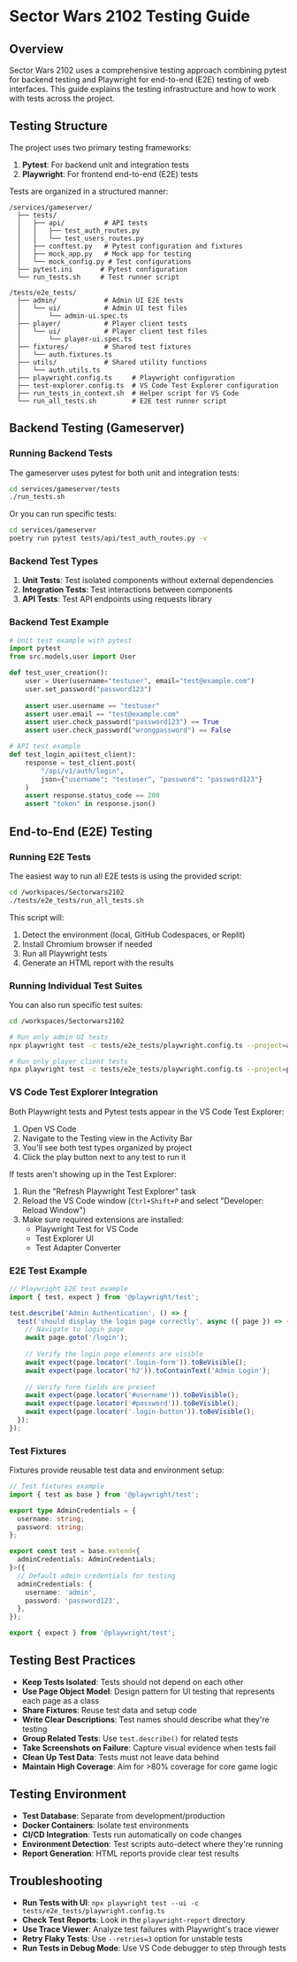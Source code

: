 # Sector Wars 2102 Testing Guide

## Overview

Sector Wars 2102 uses a comprehensive testing approach combining pytest for backend testing and Playwright for end-to-end (E2E) testing of web interfaces. This guide explains the testing infrastructure and how to work with tests across the project.

## Testing Structure

The project uses two primary testing frameworks:
1. **Pytest**: For backend unit and integration tests
2. **Playwright**: For frontend end-to-end (E2E) tests

Tests are organized in a structured manner:

```
/services/gameserver/
  ├── tests/
  │   ├── api/          # API tests
  │   │   ├── test_auth_routes.py
  │   │   └── test_users_routes.py  
  │   ├── conftest.py   # Pytest configuration and fixtures
  │   ├── mock_app.py   # Mock app for testing
  │   └── mock_config.py # Test configurations
  ├── pytest.ini       # Pytest configuration
  └── run_tests.sh     # Test runner script

/tests/e2e_tests/
  ├── admin/            # Admin UI E2E tests
  │   └── ui/           # Admin UI test files
  │       └── admin-ui.spec.ts
  ├── player/           # Player client tests
  │   └── ui/           # Player client test files
  │       └── player-ui.spec.ts
  ├── fixtures/         # Shared test fixtures
  │   └── auth.fixtures.ts
  ├── utils/            # Shared utility functions
  │   └── auth.utils.ts
  ├── playwright.config.ts     # Playwright configuration
  ├── test-explorer.config.ts  # VS Code Test Explorer configuration
  ├── run_tests_in_context.sh  # Helper script for VS Code
  └── run_all_tests.sh         # E2E test runner script
```

## Backend Testing (Gameserver)

### Running Backend Tests

The gameserver uses pytest for both unit and integration tests:

```bash
cd services/gameserver/tests
./run_tests.sh
```

Or you can run specific tests:

```bash
cd services/gameserver
poetry run pytest tests/api/test_auth_routes.py -v
```

### Backend Test Types

1. **Unit Tests**: Test isolated components without external dependencies
2. **Integration Tests**: Test interactions between components
3. **API Tests**: Test API endpoints using requests library

### Backend Test Example

```python
# Unit test example with pytest
import pytest
from src.models.user import User

def test_user_creation():
    user = User(username="testuser", email="test@example.com")
    user.set_password("password123")
    
    assert user.username == "testuser"
    assert user.email == "test@example.com"
    assert user.check_password("password123") == True
    assert user.check_password("wrongpassword") == False

# API test example
def test_login_api(test_client):
    response = test_client.post(
        "/api/v1/auth/login", 
        json={"username": "testuser", "password": "password123"}
    )
    assert response.status_code == 200
    assert "token" in response.json()
```

## End-to-End (E2E) Testing

### Running E2E Tests

The easiest way to run all E2E tests is using the provided script:

```bash
cd /workspaces/Sectorwars2102
./tests/e2e_tests/run_all_tests.sh
```

This script will:
1. Detect the environment (local, GitHub Codespaces, or Replit)
2. Install Chromium browser if needed
3. Run all Playwright tests
4. Generate an HTML report with the results

### Running Individual Test Suites

You can also run specific test suites:

```bash
cd /workspaces/Sectorwars2102

# Run only admin UI tests
npx playwright test -c tests/e2e_tests/playwright.config.ts --project=admin-tests

# Run only player client tests
npx playwright test -c tests/e2e_tests/playwright.config.ts --project=player-tests
```

### VS Code Test Explorer Integration

Both Playwright tests and Pytest tests appear in the VS Code Test Explorer:

1. Open VS Code
2. Navigate to the Testing view in the Activity Bar
3. You'll see both test types organized by project
4. Click the play button next to any test to run it

If tests aren't showing up in the Test Explorer:
1. Run the "Refresh Playwright Test Explorer" task
2. Reload the VS Code window (`Ctrl+Shift+P` and select "Developer: Reload Window")
3. Make sure required extensions are installed:
   - Playwright Test for VS Code
   - Test Explorer UI
   - Test Adapter Converter

### E2E Test Example

```typescript
// Playwright E2E test example
import { test, expect } from '@playwright/test';

test.describe('Admin Authentication', () => {
  test('should display the login page correctly', async ({ page }) => {
    // Navigate to login page
    await page.goto('/login');
    
    // Verify the login page elements are visible
    await expect(page.locator('.login-form')).toBeVisible();
    await expect(page.locator('h2')).toContainText('Admin Login');
    
    // Verify form fields are present
    await expect(page.locator('#username')).toBeVisible();
    await expect(page.locator('#password')).toBeVisible();
    await expect(page.locator('.login-button')).toBeVisible();
  });
});
```

### Test Fixtures

Fixtures provide reusable test data and environment setup:

```typescript
// Test fixtures example
import { test as base } from '@playwright/test';

export type AdminCredentials = {
  username: string;
  password: string;
};

export const test = base.extend<{
  adminCredentials: AdminCredentials;
}>({
  // Default admin credentials for testing
  adminCredentials: {
    username: 'admin',
    password: 'password123',
  },
});

export { expect } from '@playwright/test';
```

## Testing Best Practices

- **Keep Tests Isolated**: Tests should not depend on each other
- **Use Page Object Model**: Design pattern for UI testing that represents each page as a class
- **Share Fixtures**: Reuse test data and setup code
- **Write Clear Descriptions**: Test names should describe what they're testing
- **Group Related Tests**: Use `test.describe()` for related tests
- **Take Screenshots on Failure**: Capture visual evidence when tests fail
- **Clean Up Test Data**: Tests must not leave data behind
- **Maintain High Coverage**: Aim for >80% coverage for core game logic

## Testing Environment

- **Test Database**: Separate from development/production
- **Docker Containers**: Isolate test environments
- **CI/CD Integration**: Tests run automatically on code changes
- **Environment Detection**: Test scripts auto-detect where they're running
- **Report Generation**: HTML reports provide clear test results

## Troubleshooting

- **Run Tests with UI**: `npx playwright test --ui -c tests/e2e_tests/playwright.config.ts`
- **Check Test Reports**: Look in the `playwright-report` directory
- **Use Trace Viewer**: Analyze test failures with Playwright's trace viewer
- **Retry Flaky Tests**: Use `--retries=3` option for unstable tests
- **Run Tests in Debug Mode**: Use VS Code debugger to step through tests